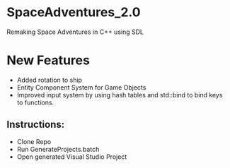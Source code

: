 # SpaceAdventures_2.0
Remaking Space Adventures in C++ using SDL

# New Features
- Added rotation to ship
- Entity Component System for Game Objects
- Improved input system by using hash tables and std::bind to bind keys to functions.

## Instructions:
- Clone Repo
- Run GenerateProjects.batch
- Open generated Visual Studio Project

